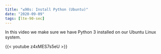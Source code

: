 ```yaml
---
title: "≤90s: Install Python (Ubuntu)"
date: "2020-09-09"
tags: [lte-90-sec]
---
```


In this video we make sure we have Python 3 installed on our Ubuntu Linux system.

<!--truncate-->

{{< youtube z4xMES7s5eU >}}